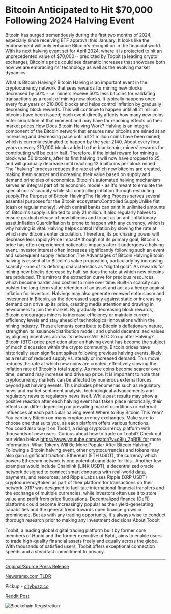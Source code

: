 # Bitcoin Anticipated to Hit $70,000 Following 2024 Halving Event

Bitcoin has surged tremendously during the first two months of 2024, especially since receiving ETF approval this January. It looks like the endorsement will only enhance Bitcoin's recognition in the financial world. With its next halving event set for April 2024, where it is projected to hit an unprecedented value of $70,000-- predicted by Toobit (a leading crypto exchange), Bitcoin's price could see dramatic increases that showcase both how we are embracing its' technology as well as the evolving market dynamics.

What Is Bitcoin Halving? Bitcoin Halving is an important event in the cryptocurrency network that sees rewards for mining new blocks decreased by 50% - i.e: miners receive 50% less bitcoins for validating transactions as a result of mining new blocks. It typically happens once every four years or 210,000 blocks and helps control inflation by gradually decreasing block rewards. This will continue to happen until all 21 million bitcoins have been issued; each event directly affects how many new coins enter circulation at that moment and may have far reaching effects on their market prices.How Does Bitcoin Halving Work? Halving is an integral component of the Bitcoin network that ensures new bitcoins are mined at an increasing and decreasing pace until all 21 million coins have been mined; which is currenly estimated to happen by the year 2140. About every four years or every 210,000 blocks added to the blockchain, miners' rewards for contributing will be cut in half. Therefore, if the initial reward for mining a block was 50 bitcoins, after its first halving it will now have dropped to 25, and will gradually decrease until reaching 12.5 bitcoins per block mined. The "halving" process reduces the rate at which new bitcoins are created, making them scarcer and increasing their value based on supply and demand principles of economics. Bitcoin's automated halving mechanism serves an integral part of its economic model - as it's meant to emulate the special coins' scarcity while still controlling inflation through restricting supply.The Purpose of Bitcoin HalvingThe Halving Process serves several essential purposes for the Bitcoin ecosystem:Controlled SupplyUnlike fiat (cash or regular money), which central banks can print in unlimited amounts of, Bitcoin's supply is limited to only 21 million. It also regularly halves to ensure gradual release of new bitcoins and to act as an anti-inflationary asset.Inflation GuardInflation is prone to happen with any currency, which is why halving is vital. Halving helps control inflation by slowing the rate at which new Bitcoins enter circulation. Therefore, its purchasing power will decrease less rapidly.Price ImpactAlthough not its primary goal, Bitcoin's price has often experienced noticeable impacts after it undergoes a halving event. Investor interest often increases significantly following such an event and subsequent supply reduction.The Advantages of Bitcoin HalvingBitcoin halving is essential to Bitcoin's value proposition, particularly by increasing scarcity - one of its defining characteristics as "digital gold". As rewards for mining new blocks decrease by half, so does the rate at which new bitcoins are produced. This mirrors the extraction curve for precious resources, which become harder and costlier to mine over time. Built-in scarcity can bolster the long-term value retention of an asset and act as a hedge against inflation for investors. Halvings may also generate renewed enthusiasm and investment in Bitcoin, as the decreased supply against static or increasing demand can drive up its price, creating media attention and drawing in newcomers to join the market. By gradually decreasing block rewards, Bitcoin encourages miners to increase efficiency or maintain current efficiency levels and stay ahead of technological innovations within the mining industry. These elements contribute to Bitcoin's deflationary nature, strengthen its issuance/distribution model, and uphold decentralized values by aligning incentives across its network.Will BTC Go up after Halving?Bitcoin (BTC) price prediction after an halving event has become the subject of much discussion within the crypto community. Bitcoin prices have historically seen significant spikes following previous halving events, likely as a result of reduced supply vs. steady or increased demand. This move reduces the rate at which new coins are created, effectively slowing the inflation rate of Bitcoin's total supply. As more coins become scarcer over time, demand may increase and drive up price. It is important to note that cryptocurrency markets can be affected by numerous external forces beyond just halving events. This includes phenomenas such as regulatory news and market sentiment analysis, technological advancements and regulatory news to regulatory news itself. While past results may show a positive reaction after each halving event has taken place historically, their effects can differ depending on prevailing market conditions or external influences at each particular halving event.Where to Buy Bitcoin This Year?You can buy Bitcoin on many cryptocurrency exchanges. Make sure to choose one that suits you, as each platform offers various functions. You could also buy it on Toobit, a rising cryptocurrency platform with thousands of new users. Curious about how to trade on Toobit? Check out our video below https://www.youtube.com/watch?v=o9ju_ZpRf8I for more information. What Tokens Will Be More Popular After Bitcoin Halving?Following a Bitcoin halving event, other cryptocurrencies and tokens may also gain significant traction. Ethereum (ETH USDT), the currency which powers Ethereum network is one potential candidate for this.  Another few examples would include Chainlink (LINK USDT), a decentralized oracle network designed to connect smart contracts with real-world data, payments, and resources; and Ripple Labs uses Ripple (XRP USDT) cryptocurrency/token as part of their platform for transactions on their network. XRP was designed to facilitate international financial transfers and the exchange of multiple currencies, while investors often use it to store value and profit from price fluctuations. Decentralized finance (DeFi) platforms could become increasingly popular as their yield-generating capabilities and the general trend towards open finance grows in prominence. But as with any trading opportunity, it's always wise to conduct thorough research prior to making any investment decisions.About Toobit

Toobit, a leading global digital trading platform built by former core members of Huobi and the former executive of Bybit, aims to enable users to trade high-quality financial assets freely and equally across the globe. With thousands of satisfied users, Toobit offers exceptional connection speeds and a steadfast commitment to privacy. 

---

[Original/Source Press Release](https://blockchainwire.io/press-release/bitcoin-anticipated-to-hit-70000-following-2024-halving-event-1)
                    

[Newsramp.com TLDR](https://newsramp.com/curated-news/bitcoin-surges-after-etf-approval-toobit-predicts-70000-value-at-halving/403888fbf985754f3a4a0561a7a29bd1) 


Pickup - [citybuzz.co](https://citybuzz.co/2024/02/27/bitcoin-s-halving-event-could-propel-price-to-70000-in-2024)
 



[Reddit Post](https://www.reddit.com/r/CryptoNewsInfo/comments/1b6rpw4/bitcoin_surges_after_etf_approval_toobit_predicts/) 



![Blockchain Registration](https://cdn.newsramp.app/blockchainwire/qrcode/242/27/irisXWzi.webp)